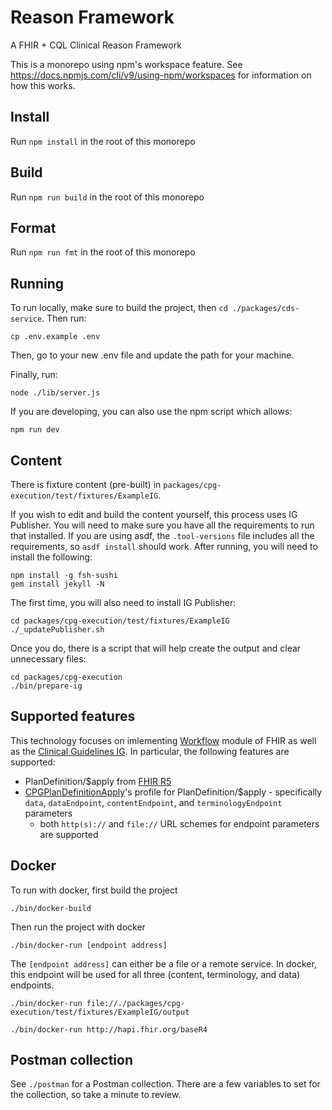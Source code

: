 # Reason Framework

A FHIR + CQL Clinical Reason Framework

This is a monorepo using npm's workspace feature. See
https://docs.npmjs.com/cli/v9/using-npm/workspaces for information on how this
works.

## Install

Run `npm install` in the root of this monorepo

## Build

Run `npm run build` in the root of this monorepo

## Format

Run `npm run fmt` in the root of this monorepo

## Running

To run locally, make sure to build the project, then `cd
./packages/cds-service`. Then run:
```
cp .env.example .env
```
Then, go to your new .env file and update the path for your machine.

Finally, run:
```
node ./lib/server.js
```

If you are developing, you can also use the npm script which allows:
```
npm run dev
```

## Content

There is fixture content (pre-built) in `packages/cpg-execution/test/fixtures/ExampleIG`.

If you wish to edit and build the content yourself, this process uses IG Publisher. 
You will need to make sure you have all the requirements to run that installed.
If you are using asdf, the `.tool-versions` file includes all the requirements, so `asdf install` should work. After running, you will need to install the following:

```
npm install -g fsh-sushi
gem install jekyll -N
```

The first time, you will also need to install IG Publisher:
```
cd packages/cpg-execution/test/fixtures/ExampleIG
./_updatePublisher.sh
```

Once you do, there is a script that will help create the output and clear unnecessary files:

```
cd packages/cpg-execution
./bin/prepare-ig
```

## Supported features
This technology focuses on imlementing [Workflow]([url](https://hl7.org/fhir/r5/workflow-module.html)) module of FHIR as well as the [Clinical Guidelines IG](https://hl7.org/fhir/uv/cpg/index.html). In particular, the following features are supported:

* PlanDefinition/$apply from [FHIR R5](https://hl7.org/fhir/r5/plandefinition-operation-apply.html)
* [CPGPlanDefinitionApply](https://hl7.org/fhir/uv/cpg/OperationDefinition-cpg-plandefinition-apply.html)'s profile for PlanDefinition/$apply - specifically `data`, `dataEndpoint`, `contentEndpoint`, and `terminologyEndpoint` parameters
  * both `http(s)://` and `file://` URL schemes for endpoint parameters are supported

## Docker

To run with docker, first build the project
```
./bin/docker-build
```

Then run the project with docker
```
./bin/docker-run [endpoint address]
```

The `[endpoint address]` can either be a file or a remote service. In docker,
this endpoint will be used for all three (content, terminology, and data)
endpoints.

```
./bin/docker-run file://./packages/cpg-execution/test/fixtures/ExampleIG/output
```

```
./bin/docker-run http://hapi.fhir.org/baseR4
```

## Postman collection

See `./postman` for a Postman collection. There are a few variables to set for
the collection, so take a minute to review.
